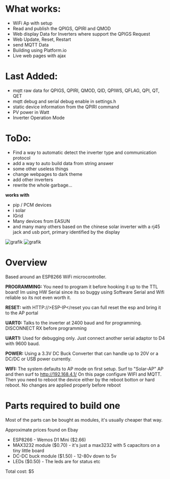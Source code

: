 # What works:
- WiFi Ap with setup
- Read and publish the QPIGS, QPIRI and QMOD
- Web display Data for Inverters where support the QPIGS Request
- Web Update, Reset, Restart
- send MQTT Data
- Building using Platform.io
- Live web pages with ajax

# Last Added:
- mqtt raw data for QPIGS, QPIRI, QMOD, QID, QPIWS, QFLAG, QPI, QT, QET
- mqtt debug and serial debug enable in settings.h
- static device information from the QPIRI command
- PV power in Watt
- Inverter Operation Mode

# ToDo:
- Find a way to automatic detect the inverter type and communication protocol
- add a way to auto build data from string answer
- some other useless things
- change webpages to dark theme
- add other inverters
- rewrite the whole garbage...

**works with**
- pip / PCM devices
- i solar 
- IGrid
- Many devices from EASUN
- and many many others based on the chinese solar inverter with a rj45 jack and usb port, primary identified by the display

![grafik](https://user-images.githubusercontent.com/44615614/109850447-d05f4880-7c52-11eb-9f97-fcd9ce55c901.png)
![grafik](https://user-images.githubusercontent.com/44615614/111987231-3c74f400-8b0f-11eb-92e2-89dbf4dafac2.png)



# Overview
Based around an ESP8266 WiFi microcontroller.

**PROGRAMMING:** You need to program it before hooking it up to the TTL board! Im using HW Serial since its so buggy using Software Serial and Wifi reliable so its not even worth it.

**RESET:** with HTTP://>ESP-IP</reset you can full reset the esp and bring it to the AP portal

**UART0:** Talks to the inverter at 2400 baud and for programming. DISCONNECT RX before programming

**UART1:** Used for debugging only. Just connect another serial adaptor to D4 with 9600 baud.


**POWER:** Using a 3.3V DC Buck Converter that can handle up to 20V or a DC/DC or USB power currently.

**WIFI:** The system defaults to AP mode on first setup. Surf to "Solar-AP" AP and then surf to http://192.168.4.1/ On this page configure WIFI and MQTT. Then you need to reboot the device either by the reboot botton or hard reboot. No changes are applied properly before reboot


# Parts required to build one

Most of the parts can be bought as modules, it's usually cheaper that way.

Approximate prices found on Ebay
- ESP8266 - Wemos D1 Mini ($2.66)
- MAX3232 module ($0.70) - it's just a max3232 with 5 capacitors on a tiny little board
- DC-DC buck module ($1.50) - 12-80v down to 5v
- LEDs ($0.50) - The leds are for status etc

Total cost: $5
